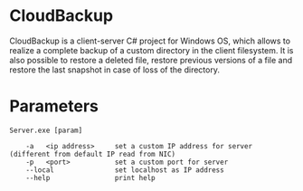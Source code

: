 # CloudBackup
CloudBackup is a client-server C# project for Windows OS, which allows to realize a complete backup of a custom directory in the client filesystem. It is also possible to restore a deleted file, restore previous versions of a file and restore the last snapshot in case of loss of the directory.

# Parameters

    Server.exe [param]

        -a   <ip address> 	  set a custom IP address for server (different from default IP read from NIC)
        -p   <port> 	      set a custom port for server
        --local 		      set localhost as IP address
        --help 		          print help

